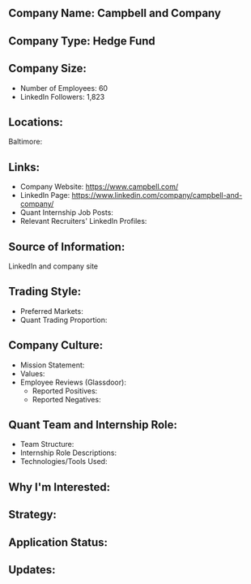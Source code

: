 ## Company Name: Campbell and Company

## Company Type: Hedge Fund

## Company Size:
- Number of Employees: 60
- LinkedIn Followers: 1,823

## Locations:
Baltimore: 

## Links:
- Company Website: https://www.campbell.com/
- LinkedIn Page: https://www.linkedin.com/company/campbell-and-company/
- Quant Internship Job Posts: 
- Relevant Recruiters' LinkedIn Profiles: 

## Source of Information:
LinkedIn and company site

## Trading Style:
- Preferred Markets: 
- Quant Trading Proportion: 

## Company Culture:
- Mission Statement: 
- Values: 
- Employee Reviews (Glassdoor): 
  - Reported Positives:
  - Reported Negatives:

## Quant Team and Internship Role:
- Team Structure: 
- Internship Role Descriptions: 
- Technologies/Tools Used: 

## Why I'm Interested:

## Strategy:

## Application Status:

## Updates:
